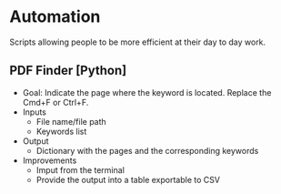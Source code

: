 # Automation
Scripts allowing people to be more efficient at their day to day work.

## PDF Finder [Python]
* Goal: Indicate the page where the keyword is located. Replace the Cmd+F or Ctrl+F.
* Inputs
  * File name/file path
  * Keywords list
* Output
  * Dictionary with the pages and the corresponding keywords
* Improvements
  * Imput from the terminal
  * Provide the output into a table exportable to CSV
  

